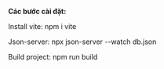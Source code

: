 **Các bước cài đặt:**

Install vite:
npm i vite

Json-server: 
npx json-server --watch db.json

Build project: 
npm run build

